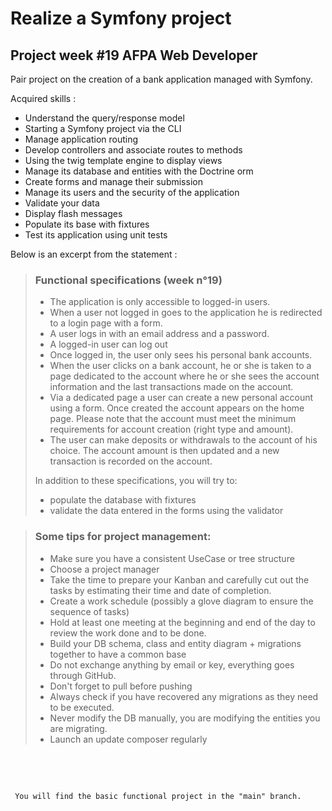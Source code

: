 
# Realize a Symfony project

## Project week #19 AFPA Web Developer
Pair project on the creation of a bank application managed with Symfony.

Acquired skills :
- Understand the query/response model
- Starting a Symfony project via the CLI
- Manage application routing
- Develop controllers and associate routes to methods
- Using the twig template engine to display views
- Manage its database and entities with the Doctrine orm
- Create forms and manage their submission
- Manage its users and the security of the application
- Validate your data
- Display flash messages
- Populate its base with fixtures
- Test its application using unit tests


Below is an excerpt from the statement :

> ### Functional specifications (week n°19)
>
>- The application is only accessible to logged-in users.
>- When a user not logged in goes to the application he is redirected to a login page with a form.
>- A user logs in with an email address and a password.
>- A logged-in user can log out
>- Once logged in, the user only sees his personal bank accounts.
>- When the user clicks on a bank account, he or she is taken to a page dedicated to the account where he or she sees the account information and the last transactions made on the account.
>- Via a dedicated page a user can create a new personal account using a form. Once created the account appears on the home page. Please note that the account must meet the minimum requirements for account creation (right type and amount).
>- The user can make deposits or withdrawals to the account of his choice.  The account amount is then updated and a new transaction is recorded on the account.
>
>In addition to these specifications, you will try to:
>- populate the database with fixtures
>- validate the data entered in the forms using the validator

> ### Some tips for project management:
>
>- Make sure you have a consistent UseCase or tree structure
>- Choose a project manager
>- Take the time to prepare your Kanban and carefully cut out the tasks by estimating their time and date of completion.
>- Create a work schedule (possibly a glove diagram to ensure the sequence of tasks)
>- Hold at least one meeting at the beginning and end of the day to review the work done and to be done.
>- Build your DB schema, class and entity diagram + migrations together to have a common base
>- Do not exchange anything by email or key, everything goes through GitHub.
>- Don't forget to pull before pushing
>- Always check if you have recovered any migrations as they need to be executed.
>- Never modify the DB manually, you are modifying the entities you are migrating.
>- Launch an update composer regularly



&nbsp;

&nbsp;

     You will find the basic functional project in the "main" branch.

 &nbsp;
